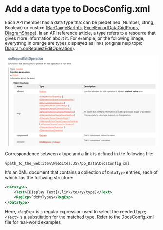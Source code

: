 # Add a data type to DocsConfig.xml

Each API member has a data type that can be predefined (Number, String, Boolean) or custom ([BarGaugeBarInfo](https://js.devexpress.com/Documentation/ApiReference/Common/Object_Structures/BarGaugeBarInfo/), [ExcelExportDataGridProps](https://js.devexpress.com/Documentation/ApiReference/Common/Object_Structures/ExcelExportDataGridProps/), [DiagramShape](https://js.devexpress.com/Documentation/ApiReference/Common/Object_Structures/dxDiagramShape/)). In an API reference article, a type refers to a resource that gives more information about it. For example, on the following image, everything in orange are types displayed as links (original help topic: [Diagram.onRequestEditOperation](https://js.devexpress.com/Documentation/ApiReference/UI_Components/dxDiagram/Configuration/#onRequestEditOperation)). 

![Diagram - onRequestEditOperation API description](https://github.com/RomanTsukanov/devextreme-wiki-draft/blob/master/images/add-a-type-to-docsconfig-ref-example.jpg?raw=true)

Correspondence between a type and a link is defined in the following file:

```
%path_to_the_website%\WebSites.JS\App_Data\DocsConfig.xml
```

It's an XML document that contains a collection of `DataType` entries, each of which has the following structure:

```xml
<DataType>
    <Text>[Display Text](/link/to/my/type)</Text>
    <RegExp>^dxMyType$</RegExp>
</DataType>
```

Here, `<RegExp>` is a regular expression used to select the needed type; `<Text>` is a substitution for the matched type. Refer to the DocsConfig.xml file for real-world examples.